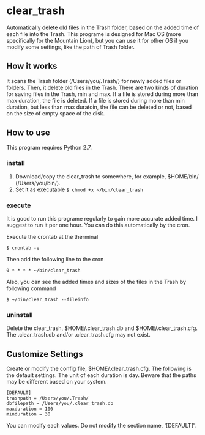 clear_trash
===========
Automatically delete old files in the Trash folder, based on the added time of each file into the Trash. This programe is designed for Mac OS (more specifically for the Mountain Lion), but you can use it for other OS if you modify some settings, like the path of Trash folder.

How it works
------------
It scans the Trash folder (/Users/you/.Trash/) for newly added files or folders. Then, it delete old files in the Trash. There are two kinds of duration for saving files in the Trash, min and max. If a file is stored during more than max duration, the file is deleted. If a file is stored during more than min duration, but less than max duratoin, the file can be deleted or not, based on the size of empty space of the disk.

How to use
----------
This program requires Python 2.7.

### install ###
1.	Download/copy the clear_trash to somewhere, for example, $HOME/bin/ (/Users/you/bin/).
2.	Set it as executable
	<code>$ chmod +x ~/bin/clear_trash</code>

### execute ###
It is good to run this programe regularly to gain more accurate added time. I suggest to run it per one hour. You can do this automatically by the cron.

Execute the crontab at the therminal

	$ crontab -e

Then add the following line to the cron

	0 * * * * ~/bin/clear_trash

Also, you can see the added times and sizes of the files in the Trash by following command
	
	$ ~/bin/clear_trash --fileinfo

### uninstall ###
Delete the clear\_trash, $HOME/.clear\_trash.db and $HOME/.clear\_trash.cfg. The .clear\_trash.db and/or .clear\_trash.cfg may not exist.

Customize Settings
------------------
Create or modify the config file, $HOME/.clear\_trash.cfg. The following is the default settings. The unit of each duration is day. Beware that the paths may be different based on your system.

	[DEFAULT]
	trashpath = /Users/you/.Trash/
	dbfilepath = /Users/you/.clear_trash.db
	maxduration = 100
	minduration = 30

You can modify each values. Do not modify the section name, '[DEFAULT]'.
